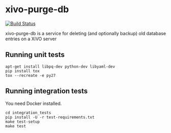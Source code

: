 xivo-purge-db
=============
[![Build Status](https://travis-ci.org/xivo-pbx/xivo-purge-db.png?branch=master)](https://travis-ci.org/xivo-pbx/xivo-purge-db)

xivo-purge-db is a service for deleting (and optionally backup) old database entries on a XiVO server


Running unit tests
------------------

```
apt-get install libpq-dev python-dev libyaml-dev
pip install tox
tox --recreate -e py27
```


Running integration tests
-------------------------

You need Docker installed.

```
cd integration_tests
pip install -U -r test-requirements.txt
make test-setup
make test
```
